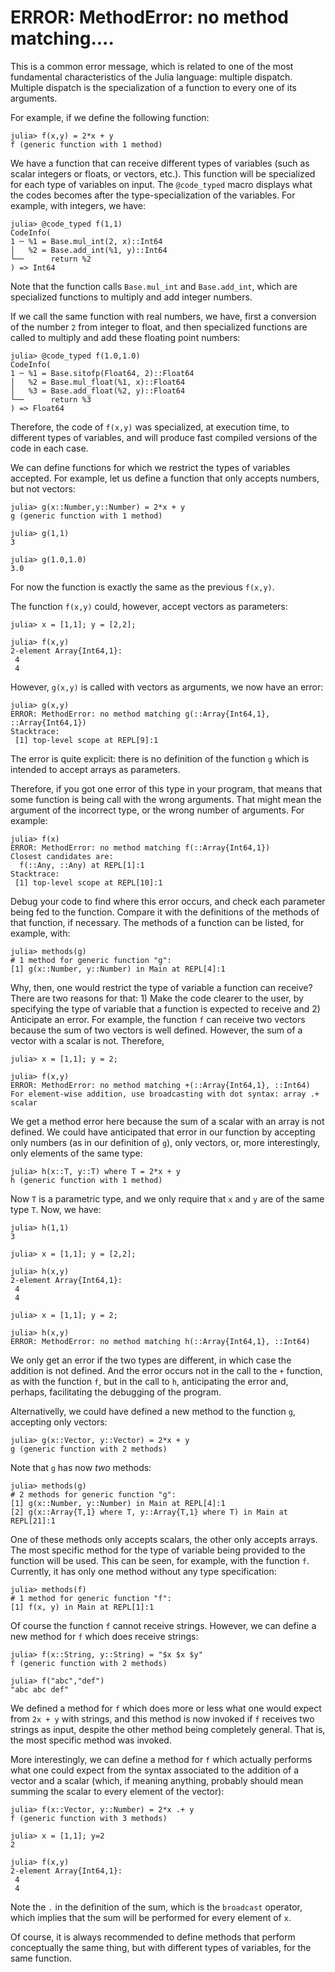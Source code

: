 
# ERROR: MethodError: no method matching....

This is a common error message, which is related to one of the most fundamental characteristics of the Julia language: multiple dispatch.  Multiple dispatch is the specialization of a function to every one of its arguments.  

For example, if we define the following function:

```julia-repl
julia> f(x,y) = 2*x + y
f (generic function with 1 method)
```

We have a function that can receive different types of variables (such as scalar integers or floats, or vectors, etc.). This function will be specialized for each type of variables on input. The `@code_typed` macro displays what the codes becomes after the type-specialization of the variables. For example, with integers, we have:

```julia-repl
julia> @code_typed f(1,1)
CodeInfo(
1 ─ %1 = Base.mul_int(2, x)::Int64
│   %2 = Base.add_int(%1, y)::Int64
└──      return %2
) => Int64
```

Note that the function calls `Base.mul_int` and `Base.add_int`, which are specialized functions to multiply and add integer numbers. 

If we call the same function with real numbers, we have, first a conversion of the number `2` from integer to float, and then specialized functions are called to multiply and add these floating point numbers:

```julia-repl
julia> @code_typed f(1.0,1.0)
CodeInfo(
1 ─ %1 = Base.sitofp(Float64, 2)::Float64
│   %2 = Base.mul_float(%1, x)::Float64
│   %3 = Base.add_float(%2, y)::Float64
└──      return %3
) => Float64
```

Therefore, the code of `f(x,y)` was specialized, at execution time, to different types of variables, and will produce fast compiled versions of the code in each case. 

We can define functions for which we restrict the types of variables accepted. For example, let us define a function that only accepts numbers, but not vectors:

```julia-repl
julia> g(x::Number,y::Number) = 2*x + y
g (generic function with 1 method)

julia> g(1,1)
3

julia> g(1.0,1.0)
3.0

```
For now the function is exactly the same as the previous `f(x,y)`.

The function `f(x,y)` could, however, accept vectors as parameters:

```julia-repl
julia> x = [1,1]; y = [2,2];

julia> f(x,y)
2-element Array{Int64,1}:
 4
 4

```

However, `g(x,y)` is called with vectors as arguments, we now have an error:    


```julia-repl
julia> g(x,y)
ERROR: MethodError: no method matching g(::Array{Int64,1}, ::Array{Int64,1})
Stacktrace:
 [1] top-level scope at REPL[9]:1

```

The error is quite explicit: there is no definition of the function `g` which is intended to accept arrays as parameters.   

Therefore, if you got one error of this type in your program, that means that some function is being call with the wrong arguments. That might mean the argument of the incorrect type, or the wrong number of arguments. For example:

```julia-repl
julia> f(x)
ERROR: MethodError: no method matching f(::Array{Int64,1})
Closest candidates are:
  f(::Any, ::Any) at REPL[1]:1
Stacktrace:
 [1] top-level scope at REPL[10]:1

```

Debug your code to find where this error occurs, and check each parameter being fed to the function. Compare it with the definitions of the methods of that function, if necessary. The methods of a function can be listed, for example, with:

```julia-repl
julia> methods(g)
# 1 method for generic function "g":
[1] g(x::Number, y::Number) in Main at REPL[4]:1

```

Why, then, one would restrict the type of variable a function can receive? There are two reasons for that: 1) Make the code clearer to the user, by specifying the type of variable that a function is expected to receive and 2) Anticipate an error.  For example, the function `f` can receive two vectors because the sum of two vectors is well defined.  However, the sum of a vector with a scalar is not. Therefore,

```julia-repl
julia> x = [1,1]; y = 2;

julia> f(x,y)
ERROR: MethodError: no method matching +(::Array{Int64,1}, ::Int64)
For element-wise addition, use broadcasting with dot syntax: array .+
scalar

```
We get a method error here because the sum of a scalar with an array is not defined. We could have anticipated that error in our function by accepting only numbers (as in our definition of `g`), only vectors, or, more interestingly, only elements of the same type:

```julia-repl
julia> h(x::T, y::T) where T = 2*x + y
h (generic function with 1 method)

```
Now `T` is a parametric type, and we only require that `x` and `y` are
of the same type `T`. Now, we have:

```julia-repl
julia> h(1,1)
3

julia> x = [1,1]; y = [2,2];

julia> h(x,y)
2-element Array{Int64,1}:
 4
 4

julia> x = [1,1]; y = 2;

julia> h(x,y)
ERROR: MethodError: no method matching h(::Array{Int64,1}, ::Int64)

```

We only get an error if the two types are different, in which case the addition is not defined. And the error occurs not in the call to the `+` function, as with the function `f`, but in the call to `h`, anticipating the error and, perhaps, facilitating the debugging of the program. 

Alternativelly, we could have defined a new method to the function `g`, accepting only vectors:

```julia-repl
julia> g(x::Vector, y::Vector) = 2*x + y
g (generic function with 2 methods)

```

Note that `g` has now *two* methods:

```julia-repl
julia> methods(g)
# 2 methods for generic function "g":
[1] g(x::Number, y::Number) in Main at REPL[4]:1
[2] g(x::Array{T,1} where T, y::Array{T,1} where T) in Main at
REPL[21]:1

```

One of these methods only accepts scalars, the other only accepts arrays. The most specific method for the type of variable being provided to the function will be used. This can be seen, for example, with the function `f`. Currently, it has only one method without any type specification:  

```julia-repl
julia> methods(f)
# 1 method for generic function "f":
[1] f(x, y) in Main at REPL[1]:1

```

Of course the function `f` cannot receive strings. However, we can define a new method for `f` which does receive strings:  

```julia-repl
julia> f(x::String, y::String) = "$x $x $y"
f (generic function with 2 methods)

julia> f("abc","def")
"abc abc def"

```

We defined a method for `f` which does more or less what one would expect from `2x + y` with strings, and this method is now invoked if `f` receives two strings as input, despite the other method being completely general. That is, the most specific method was invoked. 

More interestingly, we can define a method for `f` which actually performs what one could expect from the syntax associated to the addition of a vector and a scalar (which, if meaning anything, probably should mean summing the scalar to every element of the vector):

```julia-repl
julia> f(x::Vector, y::Number) = 2*x .+ y
f (generic function with 3 methods)

julia> x = [1,1]; y=2
2

julia> f(x,y)
2-element Array{Int64,1}:
 4
 4

```

Note the `.` in the definition of the sum, which is the `broadcast` operator, which implies that the sum will be performed for every element of `x`. 

Of course, it is always recommended to define methods that perform conceptually the same thing, but with different types of variables, for the same function.  
